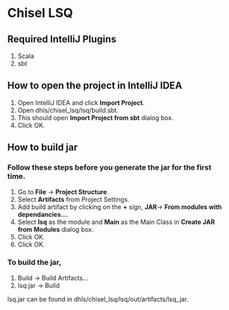 Chisel LSQ
=======================
## Required IntelliJ Plugins
1. Scala
2. sbt
## How to open the project in IntelliJ IDEA

1. Open IntelliJ IDEA and click **Import Project**.
2. Open dhls/chisel_lsq/lsq/build.sbt.
3. This should open **Import Project from sbt** dialog box.
4. Click OK.

## How to build jar

### Follow these steps before you generate the jar for the first time.

1. Go to **File** -> **Project Structure**.
2. Select **Artifacts** from Project Settings.
3. Add build artifact by clicking on the  **+** sign, **JAR**-> **From modules with dependancies...**.
4. Select **lsq** as the module and **Main** as the Main Class in **Create JAR from Modules** dialog box.
5. Click OK.
6. Click OK.

### To build the jar, 

1. Build -> Build Artifacts...
2. lsq:jar -> Build


lsq.jar can be found in dhls/chisel_lsq/lsq/out/artifacts/lsq_jar.
